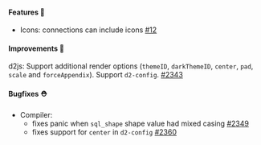#### Features 🚀

- Icons: connections can include icons [#12](https://github.com/terrastruct/d2/issues/12)

#### Improvements 🧹

d2js: Support additional render options (`themeID`, `darkThemeID`, `center`, `pad`, `scale` and `forceAppendix`). Support `d2-config`. [#2343](https://github.com/terrastruct/d2/pull/2343)

#### Bugfixes ⛑️

- Compiler:
  - fixes panic when `sql_shape` shape value had mixed casing [#2349](https://github.com/terrastruct/d2/pull/2349)
  - fixes support for `center` in `d2-config` [#2360](https://github.com/terrastruct/d2/pull/2360)
